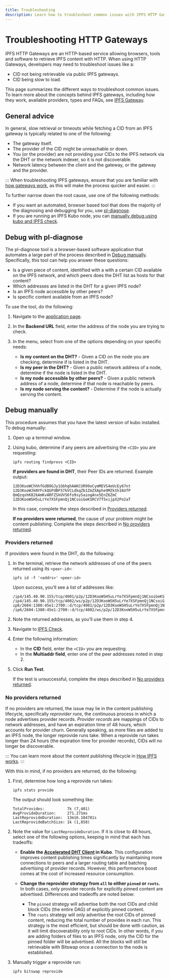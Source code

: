 ```yaml
---
title: Troubleshooting 
description: Learn how to troubleshoot common issues with IPFS HTTP Gateways
---
```


# Troubleshooting HTTP Gateways

IPFS HTTP Gateways are an HTTP-based service allowing browsers, tools and software to retrieve IPFS content with HTTP. When using HTTP Gateways, developers may need to troubleshoot issues like a:

- CID not being retrievable via public IPFS gateways.
- CID being slow to load.

This page summarizes the different ways to troubleshoot common issues. To learn more about the concepts behind IPFS gateways, including how they work, available providers, types and FAQs, see [IPFS Gateway](../concepts/ipfs-gateway.md). 

## General advice

In general, slow retrieval or timeouts while fetching a CID from an IPFS gateway is typically related to one of the following:

- The gateway itself.
- The provider of the CID might be unreachable or down.
- You (or the provider) are not providing your CIDs to the IPFS network via the DHT or the network indexer, so it is not discoverable.
- Network latency between the client and the gateway, or the gateway and the provider.

:::
When troubleshooting IPFS gateways, ensure that you are familiar with [how gateways work](../concepts/ipfs-gateway.md), as this will make the process quicker and easier.
:::

To further narrow down the root cause, use one of the following methods:

- If you want an automated, browser based tool that does the majority of the diagnosing and debugging for you, use [pl-diagnose](#debug-with-pl-diagnose).
- If you are running an IPFS Kubo node, you can [manually debug using kubo and IPFS check](#debug-manually).

## Debug with pl-diagnose

The pl-diagnose tool is a browser-based software application that automates a large part of the process described in [Debug manually](#debug-manually). Specifically, this tool can help you answer these questions:

- Is a given piece of content, identified with a with a certain CID available on the IPFS network, and which peers does the DHT list as hosts for that content?
- Which addresses are listed in the DHT for a given IPFS node?
- Is an IPFS node accessible by other peers?
- Is specific content available from an IPFS node?

To use the tool, do the following:

1. Navigate to the [application page](https://pl-diagnose.on.fleek.co/#/diagnose/access-content).
1. In the **Backend URL** field, enter the address of the node you are trying to check.
1. In the menu, select from one of the options depending on your specific needs:

   - **Is my content on the DHT?** - Given a CID on the node you are checking, determine if is listed in the DHT.
   - **Is my peer in the DHT?** - Given a public network address of a node, determine if the node is listed in the DHT.
   - **Is my node accessible by other peers?** - Given a public network address of a node, determine if that node is reachable by peers.
   - **Is my node serving the content?** - Determine if the node is actually serving the content.


## Debug manually

This procedure assumes that you have the latest version of kubo installed. To debug manually:

1. Open up a terminal window.

1. Using kubo, determine if any peers are advertising the `<CID>` you are requesting:

   ```shell
   ipfs routing findprovs <CID>
   ```

   **If providers are found in DHT**, their Peer IDs are returned. Example output:

   ```
   12D3KooWChhhfGdB9GJy1GbhghAAKCUR99oCymMEVS4eUcEy67nt
   12D3KooWJkNYFckQGPdBF57kVCLdkqZb1ZmZXAphe9MZkSh16UfP
   QmQzqxhK82kAmKvARFZSkUVS6fo9sySaiogAnx5EnZ6ZmC
   12D3KooWSH5uLrYe7XSFpmnQj1NCsoiGeKSRCV7T5xijpX2Po2aT
   ```

   In this case, complete the steps described in [Providers returned](#providers-returned).

   **If no providers were returned**, the cause of your problem might be content publishing. Complete the steps described in [No providers returned](#no-providers-returned).

### Providers returned

If providers were found in the DHT, do the following:

1. In the terminal, retrieve the network addresses of one of the peers returned using its `<peer-id>`:

   ```shell
   ipfs id -f '<addrs>' <peer-id>
   ```

   Upon success, you'll see a list of addresses like:

   ```
   /ip4/145.40.90.155/tcp/4001/p2p/12D3KooWSH5uLrYe7XSFpmnQj1NCsoiGeKSRCV7T5xijpX2Po2aT
   /ip4/145.40.90.155/tcp/4002/ws/p2p/12D3KooWSH5uLrYe7XSFpmnQj1NCsoiGeKSRCV7T5xijpX2Po2aT
   ip6/2604:1380:45e1:2700::d/tcp/4001/p2p/12D3KooWSH5uLrYe7XSFpmnQj1NCsoiGeKSRCV7T5xijpX2Po2aT
   /ip6/2604:1380:45e1:2700::d/tcp/4002/ws/p2p/12D3KooWSH5uLrYe7XSFpmnQj1NCsoiGeKSRCV7T5xijpX2Po2aT
   ```

1. Note the returned addresses, as you'll use them in step 4.
1. Navigate to [IPFS Check](https://check.ipfs.network/).
1. Enter the following information:
   - In the **CID** field, enter the `<CID>` you are requesting.
   - In the **Multiaddr field**, enter one of the peer addresses noted in step 2.
1. Click **Run Test**.

   If the test is unsuccessful, complete the steps described in [No providers returned](#no-providers-returned).

### No providers returned

If no providers are returned, the issue may lie in the content publishing lifecycle, specifically _reprovider runs_, the continuous process in which a node advertises provider records. _Provider records_ are mappings of CIDs to network addresses, and have an expiration time of 48 hours, which accounts for provider churn. Generally speaking, as more files are added to an IPFS node, the longer reprovide runs take. When a reprovide run takes longer than 24 hours (the expiration time for provider records), CIDs will no longer be discoverable.

:::
You can learn more about the content publishing lifecycle in [How IPFS works](../concepts/how-ipfs-works.md).
:::

With this in mind, if no providers are returned, do the following:

1. First, determine how long a reprovide run takes:

   ```shell
   ipfs stats provide
   ```

   The output should look something like:

   ```shell
   TotalProvides:          7k (7,401)
   AvgProvideDuration:     271.271ms
   LastReprovideDuration:  13m16.104781s
   LastReprovideBatchSize: 1k (1,858)
   ```

2. Note the value for `LastReprovideDuration`. If it is close to 48 hours, select one of the following options, keeping in mind that each has tradeoffs:

   - **Enable the [Accelerated DHT Client](https://github.com/ipfs/go-ipfs/blob/master/docs/experimental-features.md#accelerated-dht-client) in Kubo**. This configuration improves content publishing times significantly by maintaining more connections to peers and a larger routing table and batching advertising of provider records. However, this performance boost comes at the cost of increased resource consumption.

   - **Change the reprovider strategy from `all` to either `pinned` or `roots`.** In both cases, only provider records for explicitly pinned content are advertised. Differences and tradeoffs are noted below:
      - The `pinned` strategy will advertise both the root CIDs and child block CIDs (the entire DAG) of explicitly pinned content.
      - The `roots` strategy will only advertise the root CIDs of pinned content, reducing the total number of provides in each run. This strategy is the most efficient, but should be done with caution, as it will limit discoverability only to root CIDs. In other words, if you are adding folders of files to an IPFS node, only the CID for the pinned folder will be advertised. All the blocks will still be retrievable with Bitswap once a connection to the node is established.

3. Manually trigger a reprovide run:

   ```shell
   ipfs bitswap reprovide
   ```
